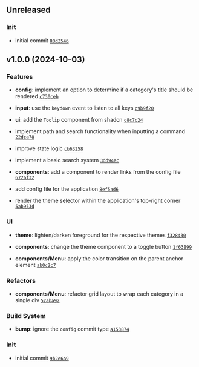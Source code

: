 ## Unreleased

### Init

- initial commit <code>[00d2546](https://github.com/Norviah/home/commit/00d2546262073af2a432e6a68b282b359b6b46e2)</code>

## v1.0.0 (2024-10-03)

### Features

- **config**: implement an option to determine if a category's title should be rendered <code>[c730ceb](https://github.com/Norviah/home/commit/c730ceb1c17feb381a9d435bc91dc07be13a8702)</code>

- **input**: use the `keydown` event to listen to all keys <code>[c9b9f20](https://github.com/Norviah/home/commit/c9b9f20923d1e7d6d152b52cd3704841cf8543f5)</code>

- **ui**: add the `Toolip` component from shadcn <code>[c8c7c24](https://github.com/Norviah/home/commit/c8c7c242b33fb258d14efeb429286cda19e15f31)</code>

- implement path and search functionality when inputting a command <code>[22dca78](https://github.com/Norviah/home/commit/22dca78923cccd4caef783219ceead7a4ba57ed7)</code>

- improve state logic <code>[cb63258](https://github.com/Norviah/home/commit/cb632581beccc69b605650b477cd56d992aea210)</code>

- implement a basic search system <code>[3dd94ac](https://github.com/Norviah/home/commit/3dd94ac86260aa7fd527a8b53146056a953862e8)</code>

- **components**: add a component to render links from the config file <code>[6726f32](https://github.com/Norviah/home/commit/6726f32fc9f19eccc710fd4ad2ea5b46eb09c326)</code>

- add config file for the application <code>[8ef5ad6](https://github.com/Norviah/home/commit/8ef5ad62f2b66bea8fa3d985336d4ac213d1af79)</code>

- render the theme selector within the application's top-right corner <code>[5ab953d](https://github.com/Norviah/home/commit/5ab953d91011423f437df7d8c8f5906c9add123d)</code>

### UI

- **theme**: lighten/darken foreground for the respective themes <code>[f328430](https://github.com/Norviah/home/commit/f32843081f74047fb5b2463e7dfadb17b36d8102)</code>

- **components**: change the theme component to a toggle button <code>[1f63899](https://github.com/Norviah/home/commit/1f63899d1b91a4be747ce8ea5dc6a82238c9b3a2)</code>

- **components/Menu**: apply the color transition on the parent anchor element <code>[ab0c2c7](https://github.com/Norviah/home/commit/ab0c2c70879a927f24ad341bde66e3da3f28462f)</code>

### Refactors

- **components/Menu**: refactor grid layout to wrap each category in a single div <code>[52aba92](https://github.com/Norviah/home/commit/52aba92825b3a50fcc7c447ebfc2b3a39beb8b88)</code>

### Build System

- **bump**: ignore the `config` commit type <code>[a153874](https://github.com/Norviah/home/commit/a153874b69ed7004686ce8a0635138ebc514e42b)</code>

### Init

- initial commit <code>[9b2e6a9](https://github.com/Norviah/home/commit/9b2e6a909716127e4da9c9189dda6f29537c611c)</code>